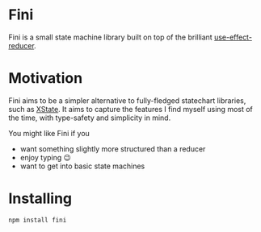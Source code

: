 # Fini

Fini is a small state machine library built on top of the brilliant [use-effect-reducer](https://github.com/davidkpiano/useEffectReducer/).

# Motivation

Fini aims to be a simpler alternative to fully-fledged statechart libraries, such as [XState](). It aims to capture the features I find myself using most of the time, with type-safety and simplicity in mind.

You might like Fini if you

- want something slightly more structured than a reducer
- enjoy typing 😉
- want to get into basic state machines

# Installing

```bash
npm install fini
```
